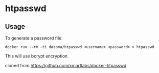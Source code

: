 # htpasswd

## Usage

To generate a password file:

```shell
docker run --rm -ti datoma/htpasswd <username> <password> > htpasswd
```

This will use bcrypt encryption.

cloned from https://github.com/xmartlabs/docker-htpasswd
